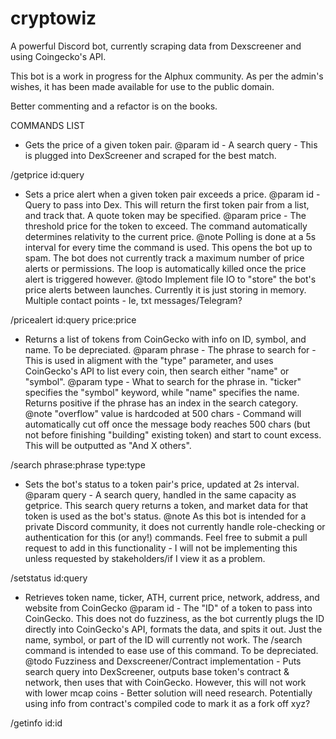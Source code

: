 # cryptowiz
A powerful Discord bot, currently scraping data from Dexscreener and using Coingecko's API. 

This bot is a work in progress for the Alphux community.
As per the admin's wishes, it has been made available for use to the public domain.

Better commenting and a refactor is on the books. 

COMMANDS LIST

 * Gets the price of a given token pair. 
@param id - A search query - This is plugged into DexScreener and scraped for the best match.

/getprice id:query

 * Sets a price alert when a given token pair exceeds a price. 
@param id - Query to pass into Dex. This will return the first token pair from a list, and track that. A quote token may be specified.
@param price - The threshold price for the token to exceed. The command automatically determines relativity to the current price. 
@note Polling is done at a 5s interval for every time the command is used. This opens the bot up to spam. The bot does not currently track a maximum number of price alerts or permissions. The loop is automatically killed once the price alert is triggered however. 
@todo Implement file IO to "store" the bot's price alerts between launches.  Currently it is just storing in memory. Multiple contact points - Ie, txt messages/Telegram?

/pricealert id:query price:price

 * Returns a list of tokens from CoinGecko with info on ID, symbol, and name. To be depreciated.
@param phrase - The phrase to search for - This is used in aligment with the "type" parameter, and uses CoinGecko's API to list every coin, then search either "name" or "symbol". 
@param type - What to search for the phrase in. "ticker" specifies the "symbol" keyword, while "name" specifies the name. Returns positive if the phrase has an index in the search category.  
@note "overflow" value is hardcoded at 500 chars - Command will automatically cut off once the message body reaches 500 chars (but not before finishing "building" existing token) and start to count excess. This will be outputted as "And X others".

/search phrase:phrase type:type

 * Sets the bot's status to a token pair's price, updated at 2s interval. 
@param query - A search query, handled in the same capacity as getprice. This search query returns a token, and market data for that token is used as the bot's status.
@note As this bot is intended for a private Discord community, it does not currently handle role-checking or authentication for this (or any!) commands. Feel free to submit a pull request to add in this functionality - I will not be implementing this unless requested by stakeholders/if I view it as a problem.

/setstatus id:query

 * Retrieves token name, ticker, ATH, current price, network, address, and website from CoinGecko
@param id - The "ID" of a token to pass into CoinGecko. This does not do fuzziness, as the bot currently plugs the ID directly into CoinGecko's API, formats the data, and spits it out. Just the name, symbol, or part of the ID will currently not work. The /search command is intended to ease use of this command. To be depreciated. 
@todo Fuzziness and Dexscreener/Contract implementation - Puts search query into DexScreener, outputs base token's contract & network, then uses that with CoinGecko. However, this will not work with lower mcap coins - Better solution will need research. Potentially using info from contract's compiled code to mark it as a fork off xyz?

/getinfo id:id


